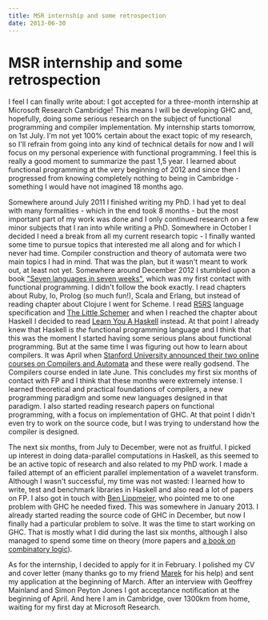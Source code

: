 ```yaml
---
title: MSR internship and some retrospection
date: 2013-06-30
---
```


MSR internship and some retrospection
=====================================

I feel I can finally write about: I got accepted for a three-month internship at
Microsoft Research Cambridge! This means I will be developing GHC and,
hopefully, doing some serious research on the subject of functional programming
and compiler implementation. My internship starts tomorrow, on 1st July. I'm not
yet 100% certain about the exact topic of my research, so I'll refrain from
going into any kind of technical details for now and I will focus on my personal
experience with functional programming. I feel this is really a good moment to
summarize the past 1,5 year. I learned about functional programming at the very
beginning of 2012 and since then I progressed from knowing completely nothing to
being in Cambridge - something I would have not imagined 18 months ago.

Somewhere around July 2011 I finished writing my PhD. I had yet to deal with
many formalities - which in the end took 8 months - but the most important part
of my work was done and I only continued research on a few minor subjects that I
ran into while writing a PhD. Somewhere in October I decided I need a break from
all my current research topic - I finally wanted some time to pursue topics that
interested me all along and for which I never had time. Compiler construction
and theory of automata were two main topics I had in mind. That was the plan,
but it wasn't meant to work out, at least not yet. Somewhere around December
2012 I stumbled upon a book ["Seven languages in seven
weeks"](/blog/2012-04-04-7-languages-in-7-weeks-book-review.html), which was my
first contact with functional programming. I didn't follow the book exactly.  I
read chapters about Ruby, Io, Prolog (so much fun!), Scala and Erlang, but
instead of reading chapter about Clojure I went for Scheme. I read
[R5RS](http://www.schemers.org/Documents/Standards/R5RS/) language specification
and [The Little Schemer](/blog/2013-01-08-the-little-schemer-book-review.html)
and when I reached the chapter about Haskell I decided to read [Learn You A
Haskell](http://learnyouahaskell.com/chapters) instead. At that point I already
knew that Haskell is _the_ functional programming language and I think that this
was the moment I started having some serious plans about functional
programming. But at the same time I was figuring out how to learn about
compilers. It was April when [Stanford University announced their two online
courses on Compilers and
Automata](/blog/2012-04-20-stanford-opens-new-online-courses-about-compilers-and-automata.html)
and these were really godsend. The Compilers course ended in late June. This
concludes my first six months of contact with FP and I think that these months
were extremely intense. I learned theoretical and practical foundations of
compilers, a new programming paradigm and some new languages designed in that
paradigm. I also started reading research papers on functional programming, with
a focus on implementation of GHC. At that point I didn't even try to work on the
source code, but I was trying to understand how the compiler is designed.

The next six months, from July to December, were not as fruitful. I picked up
interest in doing data-parallel computations in Haskell, as this seemed to be an
active topic of research and also related to my PhD work. I made a failed
attempt of an efficient parallel implementation of a wavelet transform. Although
I wasn't successful, my time was not wasted: I learned how to write, test and
benchmark libraries in Haskell and also read a lot of papers on FP. I also got
in touch with [Ben Lippmeier](http://www.cse.unsw.edu.au/~benl/), who pointed me
to one problem with GHC he needed fixed. This was somewhere in January 2013. I
already started reading the source code of GHC in December, but now I finally
had a particular problem to solve. It was the time to start working on GHC. That
is mostly what I did during the last six months, although I also managed to
spend some time on theory (more papers and [a book on combinatory
logic](/blog/2013-02-06-to-mock-a-mockingbird-or-how-i-learned-to-stop-worrying-and-learned-combinatory-logic.html)).

As for the internship, I decided to apply for it in February. I polished my CV
and cover letter (many thanks go to my friend [Marek](http://www.mareklab.org/)
for his help) and sent my application at the beginning of March. After an
interview with Geoffrey Mainland and Simon Peyton Jones I got acceptance
notification at the beginning of April. And here I am in Cambridge, over 1300km
from home, waiting for my first day at Microsoft Research.

